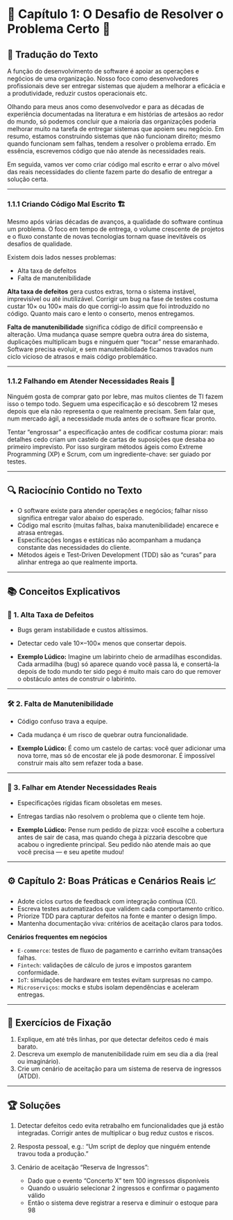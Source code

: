 
# 📗 Capítulo 1: O Desafio de Resolver o Problema Certo 🧐

## 📝 Tradução do Texto

A função do desenvolvimento de software é apoiar as operações e negócios de uma organização. Nosso foco como desenvolvedores profissionais deve ser entregar sistemas que ajudem a melhorar a eficácia e a produtividade, reduzir custos operacionais etc.

Olhando para meus anos como desenvolvedor e para as décadas de experiência documentadas na literatura e em histórias de artesãos ao redor do mundo, só podemos concluir que a maioria das organizações poderia melhorar muito na tarefa de entregar sistemas que apoiem seu negócio. Em resumo, estamos construindo sistemas que não funcionam direito; mesmo quando funcionam sem falhas, tendem a resolver o problema errado. Em essência, escrevemos código que não atende às necessidades reais.

Em seguida, vamos ver como criar código mal escrito e errar o alvo móvel das reais necessidades do cliente fazem parte do desafio de entregar a solução certa.

---

### 1.1.1 Criando Código Mal Escrito 🏗️

Mesmo após várias décadas de avanços, a qualidade do software continua um problema. O foco em tempo de entrega, o volume crescente de projetos e o fluxo constante de novas tecnologias tornam quase inevitáveis os desafios de qualidade.

Existem dois lados nesses problemas:

- Alta taxa de defeitos
- Falta de manutenibilidade

**Alta taxa de defeitos** gera custos extras, torna o sistema instável, imprevisível ou até inutilizável. Corrigir um bug na fase de testes costuma custar 10× ou 100× mais do que corrigi-lo assim que foi introduzido no código. Quanto mais caro e lento o conserto, menos entregamos.

**Falta de manutenibilidade** significa código de difícil compreensão e alteração. Uma mudança quase sempre quebra outra área do sistema, duplicações multiplicam bugs e ninguém quer “tocar” nesse emaranhado. Software precisa evoluir, e sem manutenibilidade ficamos travados num ciclo vicioso de atrasos e mais código problemático.

---

### 1.1.2 Falhando em Atender Necessidades Reais 🎯

Ninguém gosta de comprar gato por lebre, mas muitos clientes de TI fazem isso o tempo todo. Seguem uma especificação e só descobrem 12 meses depois que ela não representa o que realmente precisam. Sem falar que, num mercado ágil, a necessidade muda antes de o software ficar pronto.

Tentar “engrossar” a especificação antes de codificar costuma piorar: mais detalhes cedo criam um castelo de cartas de suposições que desaba ao primeiro imprevisto. Por isso surgiram métodos ágeis como Extreme Programming (XP) e Scrum, com um ingrediente-chave: ser guiado por testes.

---

## 🔍 Raciocínio Contido no Texto

- O software existe para atender operações e negócios; falhar nisso significa entregar valor abaixo do esperado.
- Código mal escrito (muitas falhas, baixa manutenibilidade) encarece e atrasa entregas.
- Especificações longas e estáticas não acompanham a mudança constante das necessidades do cliente.
- Métodos ágeis e Test-Driven Development (TDD) são as “curas” para alinhar entrega ao que realmente importa.

---

## 📚 Conceitos Explicativos

### 🐞 1. Alta Taxa de Defeitos

- Bugs geram instabilidade e custos altíssimos.
- Detectar cedo vale 10×–100× menos que consertar depois.


- **Exemplo Lúdico:** Imagine um labirinto cheio de armadilhas escondidas. Cada armadilha (bug) só aparece quando você passa lá, e consertá-la depois de todo mundo ter sido pego é muito mais caro do que remover o obstáculo antes de construir o labirinto.

---

### 🛠️ 2. Falta de Manutenibilidade

- Código confuso trava a equipe.
- Cada mudança é um risco de quebrar outra funcionalidade.


- **Exemplo Lúdico:** É como um castelo de cartas: você quer adicionar uma nova torre, mas só de encostar ele já pode desmoronar. É impossível construir mais alto sem refazer toda a base.

---

### 🎯 3. Falhar em Atender Necessidades Reais

- Especificações rígidas ficam obsoletas em meses.
- Entregas tardias não resolvem o problema que o cliente tem hoje.


- **Exemplo Lúdico:** Pense num pedido de pizza: você escolhe a cobertura antes de sair de casa, mas quando chega à pizzaria descobre que acabou o ingrediente principal. Seu pedido não atende mais ao que você precisa — e seu apetite mudou!

---

## ⚙️ Capítulo 2: Boas Práticas e Cenários Reais 📈

- Adote ciclos curtos de feedback com integração contínua (CI).
- Escreva testes automatizados que validem cada comportamento crítico.
- Priorize TDD para capturar defeitos na fonte e manter o design limpo.
- Mantenha documentação viva: critérios de aceitação claros para todos.

**Cenários frequentes em negócios**

- `E-commerce`: testes de fluxo de pagamento e carrinho evitam transações falhas.
- `Fintech`: validações de cálculo de juros e impostos garantem conformidade.
- `IoT`: simulações de hardware em testes evitam surpresas no campo.
- `Microserviços`: mocks e stubs isolam dependências e aceleram entregas.

---

## 📝 Exercícios de Fixação

1. Explique, em até três linhas, por que detectar defeitos cedo é mais barato.
2. Descreva um exemplo de manutenibilidade ruim em seu dia a dia (real ou imaginário).
3. Crie um cenário de aceitação para um sistema de reserva de ingressos (ATDD).

---

## 🏆 Soluções

1. Detectar defeitos cedo evita retrabalho em funcionalidades que já estão integradas. Corrigir antes de multiplicar o bug reduz custos e riscos.

2. Resposta pessoal, e.g.: “Um script de deploy que ninguém entende travou toda a produção.”

3. Cenário de aceitação “Reserva de Ingressos”:
   - Dado que o evento “Concerto X” tem 100 ingressos disponíveis
   - Quando o usuário selecionar 2 ingressos e confirmar o pagamento válido
   - Então o sistema deve registrar a reserva e diminuir o estoque para 98
